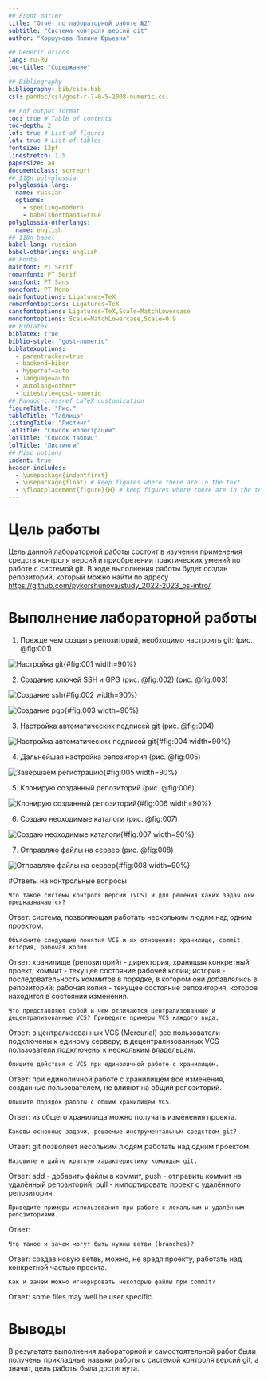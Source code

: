 ```yaml
---
## Front matter
title: "Отчёт по лабораторной работе №2"
subtitle: "Система контроля версий git"
author: "Коршунова Полина Юрьевна"

## Generic otions
lang: ru-RU
toc-title: "Содержание"

## Bibliography
bibliography: bib/cite.bib
csl: pandoc/csl/gost-r-7-0-5-2008-numeric.csl

## Pdf output format
toc: true # Table of contents
toc-depth: 2
lof: true # List of figures
lot: true # List of tables
fontsize: 12pt
linestretch: 1.5
papersize: a4
documentclass: scrreprt
## I18n polyglossia
polyglossia-lang:
  name: russian
  options:
	- spelling=modern
	- babelshorthands=true
polyglossia-otherlangs:
  name: english
## I18n babel
babel-lang: russian
babel-otherlangs: english
## Fonts
mainfont: PT Serif
romanfont: PT Serif
sansfont: PT Sans
monofont: PT Mono
mainfontoptions: Ligatures=TeX
romanfontoptions: Ligatures=TeX
sansfontoptions: Ligatures=TeX,Scale=MatchLowercase
monofontoptions: Scale=MatchLowercase,Scale=0.9
## Biblatex
biblatex: true
biblio-style: "gost-numeric"
biblatexoptions:
  - parentracker=true
  - backend=biber
  - hyperref=auto
  - language=auto
  - autolang=other*
  - citestyle=gost-numeric
## Pandoc-crossref LaTeX customization
figureTitle: "Рис."
tableTitle: "Таблица"
listingTitle: "Листинг"
lofTitle: "Список иллюстраций"
lotTitle: "Список таблиц"
lolTitle: "Листинги"
## Misc options
indent: true
header-includes:
  - \usepackage{indentfirst}
  - \usepackage{float} # keep figures where there are in the text
  - \floatplacement{figure}{H} # keep figures where there are in the text
---
```


# Цель работы

Цель данной лабораторной работы состоит в изучении применения средств контроля версий и приобретении практических умений по работе с системой git. В ходе выполнения работы будет создан репозиторий, который можно найти по адресу https://github.com/pykorshunova/study_2022-2023_os-intro/



# Выполнение лабораторной работы

1. Прежде чем создать репозиторий, необходимо настроить git: (рис. @fig:001).

![Настройка git](image/1.jpg){#fig:001 width=90%}

2. Создание ключей SSH и GPG (рис. @fig:002) (рис. @fig:003)

![Создание ssh](image/2.jpg){#fig:002 width=90%}

![Создание pgp](image/3.jpg){#fig:003 width=90%}

3. Настройка автоматических подписей git (рис. @fig:004)

![Настройка автоматических подписей git](image/4.jpg){#fig:004 width=90%}

4. Дальнейшая настройка репозитория (рис. @fig:005)

![Завершаем регистрацию](image/5.jpg){#fig:005 width=90%}

5. Клонирую созданный репозиторий (рис. @fig:006)

![Клонирую созданный репозиторий](image/6.jpg){#fig:006 width=90%}

6. Создаю неоходимые каталоги (рис. @fig:007)

![Создаю неоходимые каталоги](image/7.jpg){#fig:007 width=90%}

7. Отправляю файлы на сервер (рис. @fig:008)

![Отправляю файлы на сервер](image/8.jpg){#fig:008 width=90%}


#Ответы на контрольные вопросы


    Что такое системы контроля версий (VCS) и для решения каких задач они предназначаются?

Ответ: система, позволяющая работать нескольким людям над одним проектом.

    Объясните следующие понятия VCS и их отношения: хранилище, commit, история, рабочая копия.

Ответ: хранилище (репозиторий) - директория, хранящая конкретный проект; коммит - текущее состояние рабочей копии; история - последовательность коммитов в порядке, в котором они добавлялись в репозиторий; рабочая копия - текущее состояние репозитория, которое находится в состоянии изменения.

    Что представляют собой и чем отличаются централизованные и децентрализованные VCS? Приведите примеры VCS каждого вида.

Ответ: в централизованных VCS (Mercurial) все пользователи подключены к единому серверу; в децентрализованных VCS пользователи подключены к нескольким владельцам.

    Опишите действия с VCS при единоличной работе с хранилищем.

Ответ: при единоличной работе с хранилищем все изменения, созданные пользователем, не влияют на общий репозиторий.

    Опишите порядок работы с общим хранилищем VCS.

Ответ: из общего хранилища можно получать изменения проекта.

    Каковы основные задачи, решаемые инструментальным средством git?

Ответ: git позволяет несольким людям работать над одним проектом.

    Назовите и дайте краткую характеристику командам git.

Ответ: add - добавить файлы в коммит, push - отправить коммит на удалённый репозиторий; pull - импортировать проект с удалённого репозитория.

    Приведите примеры использования при работе с локальным и удалённым репозиториями.

Ответ:

    Что такое и зачем могут быть нужны ветви (branches)?

Ответ: создав новую ветвь, можно, не вредя проекту, работать над конкретной частью проекта.

    Как и зачем можно игнорировать некоторые файлы при commit?

Ответ: some files may well be user specific.


# Выводы

В результате выполнения лабораторной и самостоятельной работ были получены прикладные навыки работы с системой контроля версий git, а значит, цель работы была достигнута.
